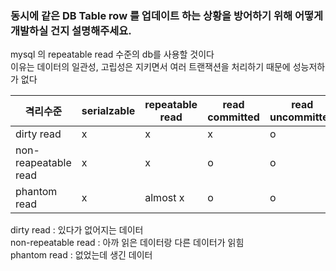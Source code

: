 ### 동시에 같은 DB Table row 를 업데이트 하는 상황을 방어하기 위해 어떻게 개발하실 건지 설명해주세요.
mysql 의 repeatable read 수준의 db를 사용할 것이다<br>
이유는 데이터의 일관성, 고립성은 지키면서 여러 트랜잭션을 처리하기 때문에 성능저하가 없다
    
| 격리수준 | serialzable | repeatable read | read committed | read uncommitted |
| --- | --- | --- | --- | --- |
| dirty read | x | x | x | o |
| non-reapeatable read | x | x | o | o |
| phantom read | x | almost x | o | o |

dirty read : 있다가 없어지는 데이터<br>
non-repeatable read : 아까 읽은 데이터랑 다른 데이터가 읽힘<br>
phantom read : 없었는데 생긴 데이터
